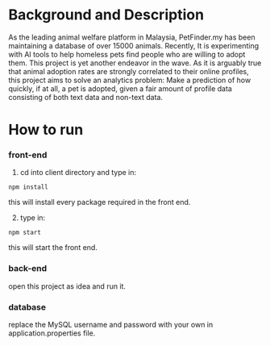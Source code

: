 # Background and Description
As the leading animal welfare platform in Malaysia, PetFinder.my has been maintaining a database of over 15000 animals. Recently, It is experimenting with AI tools to help homeless pets find people who are willing to adopt them. This project is yet another endeavor in the wave. As it is arguably true that animal adoption rates are strongly correlated to their online profiles,  this project aims to solve an analytics problem: Make a prediction of how quickly, if at all, a pet is adopted, given a fair amount of profile data consisting of both text data and non-text data. 
# How to run
### front-end
1. cd into client directory and type in:
```
npm install
```
this will install every package required in the front end.

2. type in:
```
npm start
```
this will start the front end. 

### back-end
open this project as idea and run it.

### database
replace the MySQL username and password with your own in application.properties file.
